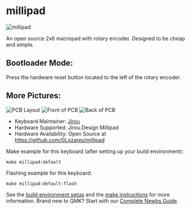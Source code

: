 # millipad

![millipad](https://i.imgur.com/ZM2qel5.jpg)

An open source 2x6 macropad with rotary encoder. Designed to be cheap and simple.

## Bootloader Mode: 
Press the hardware reset button located to the left of the rotary encoder.

## More Pictures:
![PCB Layout](https://i.imgur.com/ilhfBfQ.png)
![Front of PCB](https://i.imgur.com/UiQkmuv.jpg)
![Back of PCB](https://i.imgur.com/Inh6UTL.jpg)


* Keyboard Maintainer: [Jirou](https://github.com/GLozares)
* Hardware Supported: Jirou.Design Millipad
* Hardware Availability: Open Source at https://github.com/GLozares/millipad

Make example for this keyboard (after setting up your build environment):

    make millipad:default

Flashing example for this keyboard:

    make millipad:default:flash

See the [build environment setup](https://docs.qmk.fm/#/getting_started_build_tools) and the [make instructions](https://docs.qmk.fm/#/getting_started_make_guide) for more information. Brand new to QMK? Start with our [Complete Newbs Guide](https://docs.qmk.fm/#/newbs).
